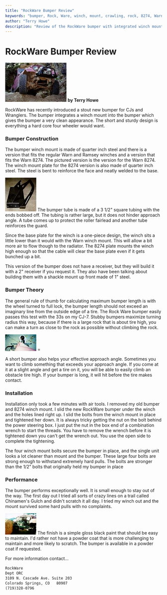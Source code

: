 ```yaml
---
title: "RockWare Bumper Review"
keywords: "bumper, Rock, Ware, winch, mount, crawling, rock, 8274, Warn, Ramsey"
author: "Terry Howe"
description: "Review of the RockWare bumper with integrated winch mount.  This new bumper has an integrated winch mount for a regular Warn or Ramsey winch or for the Warn 8274.  It is short for hard core wheeling."
---
```

# RockWare Bumper Review

[![RockWare bumper in action](../img/body/rockware2_.jpg)](../img/body/rockware2.jpg)
**by Terry Howe**

RockWare has recently introduced a stout new bumper for CJs and Wranglers. The bumper integrates a winch mount into the bumper which gives the bumper a very clean appearance. The short and sturdy design is everything a hard core four wheeler would want.

### Bumper Construction

The bumper winch mount is made of quarter inch steel and there is a version that fits the regular Warn and Ramsey winches and a version that fits the Warn 8274. The pictured version is the version for the Warn 8274. The winch mount plate for the 8274 version is also made of quarter inch steel. The steel is bent to reinforce the face and neatly welded to the base.

[![RockWare Bumper](../img/body/rockware1_.jpg)](../img/body/rockware1.jpg) The bumper tube is made of a 3 1/2" square tubing with the ends bobbed off. The tubing is rather large, but it does not hinder approach angle. A tube comes up to protect the roller fairlead and another tube reinforces the guard.

Since the base plate for the winch is a one-piece design, the winch sits a little lower than it would with the Warn winch mount. This will allow a bit more air to flow though to the radiator. The 8274 plate mounts the winch high enough so that the cable will clear the base plate even if it gets bunched up a bit.

This version of the bumper does not have a receiver, but they will build it with a 2" receiver if you request it. They also have been talking about building them with a shackle mount up front made of 1" steel.

### Bumper Theory

The general rule of thumb for calculating maximum bumper length is with the wheel turned to full lock, the bumper length should not exceed an imaginary line from the outside edge of a tire. The Rock Ware bumper easily passes this test with the 33s on my CJ-7. Stubby bumpers maximize turning radius this way, because if there is a large rock that is about tire high, you can make a turn as close to the rock as possible without climbing the rock.

[![Maximum turning radius measurement](../img/body/rockware5_.jpg)](../img/body/rockware5.jpg) =

A short bumper also helps your effective approach angle. Sometimes you want to climb something that exceeds your approach angle. If you come at it at a slight angle and get a tire on it, you will be able to easily climb an obstacle tire high. If your bumper is long, it will hit before the tire makes contact.

### Installation

Installation only took a few minutes with air tools. I removed my old bumper and 8274 winch mount. I slid the new RockWare bumper under the winch and the holes lined right up. I slid the bolts from the winch mount in place and tightened her down. It is always tricky getting the nut on the bolt behind the power steering box. I just put the nut in the box end of a combination wrench to start the threads. You have to remove the wrench before it is tightened down you can't get the wrench out. You use the open side to complete the tightening.

The four winch mount bolts secure the bumper in place, and the single unit looks a lot cleaner than mount and the bumper. These large four bolts are strong enough to withstand extremely hard pulls. The bolts are stronger than the 1/2" bolts that originally held my bumper in place

### Performance

The bumper performs exceptionally well. It is small enough to stay out of the way. The first day out I tried all sorts of crazy lines on a trail called Chinamen's Gulch and didn't scratch it all day. I tried my winch out and the mount survived some hard pulls with no complaints.

[![RockWare bumper turning](../img/body/rockware4_.jpg)](../img/body/rockware4.jpg) The finish is a simple gloss black paint that should be easy to maintain. I'd rather not have a powder coat that is more challenging to maintain and more likely to scratch. The bumper is available in a powder coat if requested.

For more information contact...

    RockWare
    Dept ORC
    3109 N. Cascade Ave. Suite 203
    Colorado Springs, CO   80907
    (719)328-0796